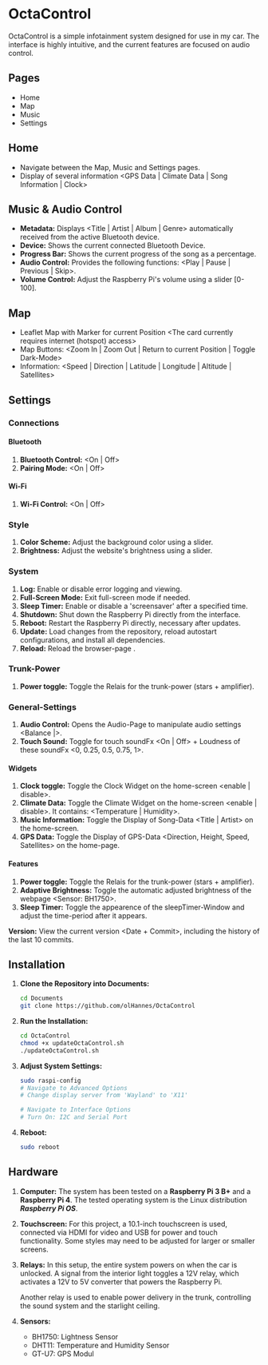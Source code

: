 # OctaControl

OctaControl is a simple infotainment system designed for use in my car. The interface is highly intuitive, and the current features are focused on audio control.

## Pages
- Home
- Map
- Music
- Settings

## Home
- Navigate between the Map, Music and Settings pages.
- Display of several information <GPS Data | Climate Data | Song Information | Clock>

## Music & Audio Control

- **Metadata:** Displays <Title | Artist | Album | Genre> automatically received from the active Bluetooth device.
- **Device:** Shows the current connected Bluetooth Device.
- **Progress Bar:** Shows the current progress of the song as a percentage.
- **Audio Control:** Provides the following functions: <Play | Pause | Previous | Skip>.
- **Volume Control:** Adjust the Raspberry Pi's volume using a slider [0-100].


## Map
- Leaflet Map with Marker for current Position <The card currently requires internet (hotspot) access>
- Map Buttons: <Zoom In | Zoom Out | Return to current Position | Toggle Dark-Mode>
- Information: <Speed | Direction | Latitude | Longitude | Altitude | Satellites>

## Settings
### Connections
#### Bluetooth
1. **Bluetooth Control:** <On | Off>
2. **Pairing Mode:** <On | Off>

#### Wi-Fi
1. **Wi-Fi Control:** <On | Off>

### Style
1. **Color Scheme:** Adjust the background color using a slider.
2. **Brightness:** Adjust the website's brightness using a slider.

### System
1. **Log:** Enable or disable error logging and viewing.
2. **Full-Screen Mode:** Exit full-screen mode if needed.
3. **Sleep Timer:** Enable or disable a 'screensaver' after a specified time.
4. **Shutdown:** Shut down the Raspberry Pi directly from the interface.
5. **Reboot:** Restart the Raspberry Pi directly, necessary after updates.
6. **Update:** Load changes from the repository, reload autostart configurations, and install all dependencies.
7. **Reload:** Reload the browser-page <If the update only contains frontend changes the Reload whould be enough>.

### Trunk-Power
1. **Power toggle:** Toggle the Relais for the trunk-power (stars + amplifier).

### General-Settings
1. **Audio Control:** Opens the Audio-Page to manipulate audio settings <Balance |>.
2. **Touch Sound:** Toggle for touch soundFx <On | Off> + Loudness of these soundFx <0, 0.25, 0.5, 0.75, 1>.
#### Widgets
1. **Clock toggle:** Toggle the Clock Widget on the home-screen <enable | disable>.
2. **Climate Data:** Toggle the Climate Widget on the home-screen <enable | disable>. It contains: <Temperature | Humidity>.
3. **Music Information:** Toggle the Display of Song-Data <Title | Artist> on the home-screen.
4. **GPS Data:** Toggle the Display of GPS-Data <Direction, Height, Speed, Satellites> on the home-page.

#### Features
1. **Power toggle:** Toggle the Relais for the trunk-power (stars + amplifier).
2. **Adaptive Brightness:** Toggle the automatic adjusted brightness of the webpage <Sensor: BH1750>.
3. **Sleep Timer:** Toggle the appearence of the sleepTimer-Window and adjust the time-period after it appears.

**Version:** View the current version <Date + Commit>, including the history of the last 10 commits.

## Installation

1. **Clone the Repository into Documents:**
   ```bash
   cd Documents
   git clone https://github.com/olHannes/OctaControl
   ```

2. **Run the Installation:**
   ```bash
   cd OctaControl
   chmod +x updateOctaControl.sh
   ./updateOctaControl.sh
   ```

3. **Adjust System Settings:**
   ```bash
   sudo raspi-config
   # Navigate to Advanced Options
   # Change display server from 'Wayland' to 'X11'

   # Navigate to Interface Options
   # Turn On: I2C and Serial Port
   ```

4. **Reboot:**
   ```bash
   sudo reboot
   ```

## Hardware

1. **Computer:**
   The system has been tested on a **Raspberry Pi 3 B+** and a **Raspberry Pi 4**. The tested operating system is the Linux distribution ***Raspberry Pi OS***.

2. **Touchscreen:**
   For this project, a 10.1-inch touchscreen is used, connected via HDMI for video and USB for power and touch functionality. Some styles may need to be adjusted for larger or smaller screens.

3. **Relays:**
   In this setup, the entire system powers on when the car is unlocked. A signal from the interior light toggles a 12V relay, which activates a 12V to 5V converter that powers the Raspberry Pi.

   Another relay is used to enable power delivery in the trunk, controlling the sound system and the starlight ceiling.

4. **Sensors:**
   - BH1750: Lightness Sensor
   - DHT11: Temperature and Humidity Sensor
   - GT-U7: GPS Modul